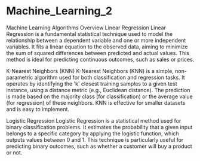 # Machine_Learning_2
Machine Learning Algorithms Overview Linear Regression Linear Regression is a fundamental statistical technique used to model the relationship between a dependent variable and one or more independent variables. It fits a linear equation to the observed data, aiming to minimize the sum of squared differences between predicted and actual values. This method is ideal for predicting continuous outcomes, such as sales or prices.

K-Nearest Neighbors (KNN) K-Nearest Neighbors (KNN) is a simple, non-parametric algorithm used for both classification and regression tasks. It operates by identifying the 'k' closest training samples to a given test instance, using a distance metric (e.g., Euclidean distance). The prediction is made based on the majority class (for classification) or the average value (for regression) of these neighbors. KNN is effective for smaller datasets and is easy to implement.

Logistic Regression Logistic Regression is a statistical method used for binary classification problems. It estimates the probability that a given input belongs to a specific category by applying the logistic function, which outputs values between 0 and 1. This technique is particularly useful for predicting binary outcomes, such as whether a customer will buy a product or not.
